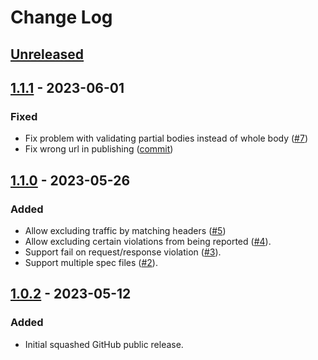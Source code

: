 # Change Log

[//]: # (https://keepachangelog.com/en/1.1.0/)

## [Unreleased]

## [1.1.1] - 2023-06-01

### Fixed

- Fix problem with validating partial bodies instead of whole body ([#7](https://github.com/getyourguide/openapi-validation-java/pull/7))
- Fix wrong url in publishing ([commit](https://github.com/getyourguide/openapi-validation-java/commit/48e39d506e73cdd9df71f311cf1a3b8ff8e7d5c8))

## [1.1.0] - 2023-05-26

### Added

- Allow excluding traffic by matching headers ([#5](https://github.com/getyourguide/openapi-validation-java/pull/5))
- Allow excluding certain violations from being reported ([#4](https://github.com/getyourguide/openapi-validation-java/pull/4)).
- Support fail on request/response violation ([#3](https://github.com/getyourguide/openapi-validation-java/pull/3)).
- Support multiple spec files ([#2](https://github.com/getyourguide/openapi-validation-java/pull/2)).

## [1.0.2] - 2023-05-12

### Added

- Initial squashed GitHub public release.


[unreleased]: https://github.com/getyourguide/openapi-validation-java/compare/1.1.1...HEAD
[1.1.1]: https://github.com/getyourguide/openapi-validation-java/releases/tag/1.1.1
[1.1.0]: https://github.com/getyourguide/openapi-validation-java/releases/tag/1.1.0
[1.0.2]: https://github.com/getyourguide/openapi-validation-java/releases/tag/1.0.2
